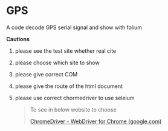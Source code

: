 # GPS
A code decode GPS serial signal and show with folium

**Cautions**

1. please see the test site whether real cite

2. please choose which site to show

3. please give correct COM

4. please give the route of the html document

5. please use correct chormedriver to use seleium

   > To see in below website to choose
   >
   > [ChromeDriver - WebDriver for Chrome (google.com)](https://sites.google.com/chromium.org/driver/home)
